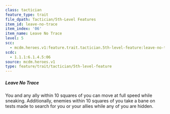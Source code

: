 ```yaml
---
class: tactician
feature_type: trait
file_dpath: Tactician/5th-Level Features
item_id: leave-no-trace
item_index: '06'
item_name: Leave No Trace
level: 5
scc:
  - mcdm.heroes.v1:feature.trait.tactician.5th-level-feature:leave-no-trace
scdc:
  - 1.1.1:6.1.4.5:06
source: mcdm.heroes.v1
type: feature/trait/tactician/5th-level-feature
---
```


##### Leave No Trace

You and any ally within 10 squares of you can move at full speed while sneaking. Additionally, enemies within 10 squares of you take a bane on tests made to search for you or your allies while any of you are hidden.
